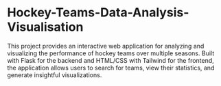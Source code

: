 # Hockey-Teams-Data-Analysis-Visualisation
This project provides an interactive web application for analyzing and visualizing the performance of hockey teams over multiple seasons. Built with Flask for the backend and HTML/CSS with Tailwind for the frontend, the application allows users to search for teams, view their statistics, and generate insightful visualizations.
